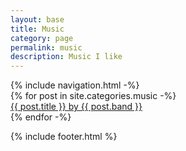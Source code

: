 ```yaml
---
layout: base
title: Music
category: page
permalink: music
description: Music I like
---
```


<div class="Content">
  {% include navigation.html -%}

  <div class="Music__grid">
    {% for post in site.categories.music -%}
      <a href="{{ post.url }}" class="Music__album">
      <img class="Photo lazy" data-src="{{ post.img }}" />
      <div class="Music__albumTitle">{{ post.title }} by {{ post.band }}</div>
      </a>
    {% endfor -%}
  </div>


  {% include footer.html %}
</div>

